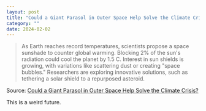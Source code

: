 ```yaml
---
layout: post
title: "Could a Giant Parasol in Outer Space Help Solve the Climate Crisis?"
category: ""
date: 2024-02-02
---
```


>As Earth reaches record temperatures, scientists propose a space sunshade to counter global warming. Blocking 2% of the sun's radiation could cool the planet by 1.5 C. Interest in sun shields is growing, with variations like scattering dust or creating "space bubbles." Researchers are exploring innovative solutions, such as tethering a solar shield to a repurposed asteroid.

Source: [Could a Giant Parasol in Outer Space Help Solve the Climate Crisis?](https://www.nytimes.com/2024/02/02/climate/sun-shade-climate-geoengineering.html)

This is a weird future.
